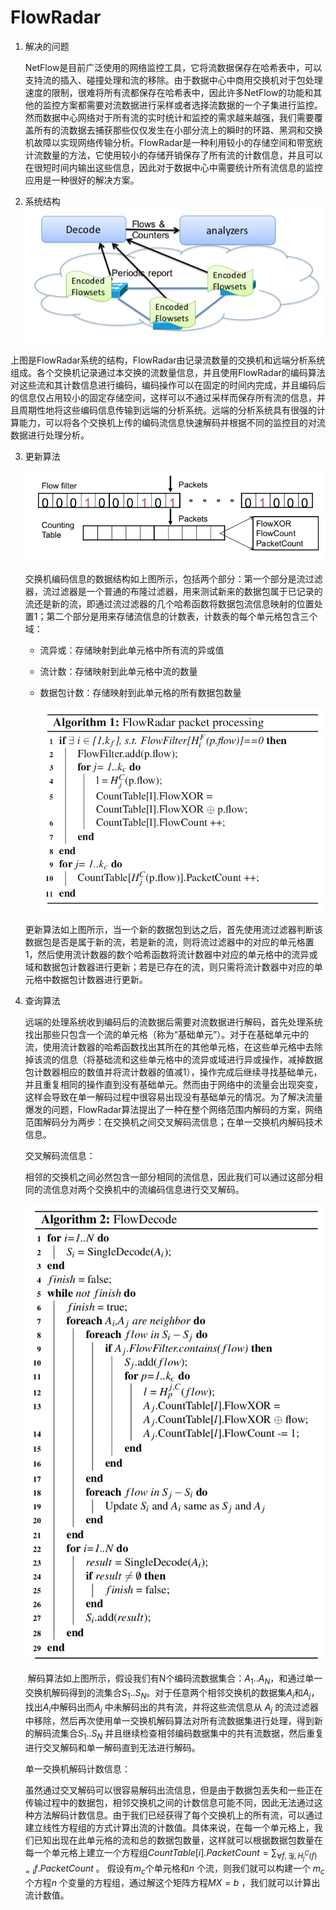 # FlowRadar

1. 解决的问题

   ​	NetFlow是目前广泛使用的网络监控工具，它将流数据保存在哈希表中，可以支持流的插入、碰撞处理和流的移除。由于数据中心中商用交换机对于包处理速度的限制，很难将所有流都保存在哈希表中，因此许多NetFlow的功能和其他的监控方案都需要对流数据进行采样或者选择流数据的一个子集进行监控。然而数据中心网络对于所有流的实时统计和监控的需求越来越强，我们需要覆盖所有的流数据去捕获那些仅仅发生在小部分流上的瞬时的环路、黑洞和交换机故障以实现网络传输分析。FlowRadar是一种利用较小的存储空间和带宽统计流数量的方法，它使用较小的存储开销保存了所有流的计数信息，并且可以在很短时间内输出这些信息，因此对于数据中心中需要统计所有流信息的监控应用是一种很好的解决方案。

2. 系统结构
![FlowRadar Architecture](./FlowRadar_Architecture.png)

​	上图是FlowRadar系统的结构，FlowRadar由记录流数量的交换机和远端分析系统组成。各个交换机记录通过本交换的流数量信息，并且使用FlowRadar的编码算法对这些流和其计数信息进行编码，编码操作可以在固定的时间内完成，并且编码后的信息仅占用较小的固定存储空间，这样可以不通过采样而保存所有流的信息，并且周期性地将这些编码信息传输到远端的分析系统。远端的分析系统具有很强的计算能力，可以将各个交换机上传的编码流信息快速解码并根据不同的监控目的对流数据进行处理分析。

3. 更新算法

   ![IBLT based flow counters](./IBLT_based_flow_counters.png)

   ​	交换机编码信息的数据结构如上图所示，包括两个部分：第一个部分是流过滤器，流过滤器是一个普通的布隆过滤器，用来测试新来的数据包属于已记录的流还是新的流，即通过流过滤器的几个哈希函数将数据包流信息映射的位置处置1；第二个部分是用来存储流信息的计数表，计数表的每个单元格包含三个域：

   - 流异或：存储映射到此单元格中所有流的异或值

   - 流计数：存储映射到此单元格中流的数量

   - 数据包计数：存储映射到此单元格的所有数据包数量

     ![FlowRadar packet processing algorithm](./FlowRadar_packet_processing_algorithm.png)

   ​	更新算法如上图所示，当一个新的数据包到达之后，首先使用流过滤器判断该数据包是否是属于新的流，若是新的流，则将流过滤器中的对应的单元格置1，然后使用流计数器的数个哈希函数将流计数器中对应的单元格中的流异或域和数据包计数器进行更新；若是已存在的流，则只需将流计数器中对应的单元格中数据包计数器进行更新。

4. 查询算法

   ​	远端的处理系统收到编码后的流数据后需要对流数据进行解码，首先处理系统找出那些只包含一个流的单元格（称为“基础单元”）。对于在基础单元中的流，使用流计数器的哈希函数找出其所在的其他单元格，在这些单元格中去除掉该流的信息（将基础流和这些单元格中的流异或域进行异或操作，减掉数据包计数器相应的数值并将流计数器的值减1），操作完成后继续寻找基础单元，并且重复相同的操作直到没有基础单元。然而由于网络中的流量会出现突变，这样会导致在单一解码过程中很容易出现没有基础单元的情况。为了解决流量爆发的问题，FlowRadar算法提出了一种在整个网络范围内解码的方案，网络范围解码分为两步：在交换机之间交叉解码流信息；在单一交换机内解码技术信息。

   交叉解码流信息：

   ​	相邻的交换机之间必然包含一部分相同的流信息，因此我们可以通过这部分相同的流信息对两个交换机中的流编码信息进行交叉解码。

   ![Flow Decode Algorithm](./Flow_Decode_Algorithm.png)

   ​	解码算法如上图所示，假设我们有N个编码流数据集合：$A_1..A_N$，和通过单一交换机解码得到的流集合$S_1..S_N$。对于任意两个相邻交换机的数据集$A_i$和$A_j$，找出$A_i$中解码出而$A_j$ 中未解码出的共有流，并将这些流信息从 $A_j$ 的流过滤器中移除，然后再次使用单一交换机解码算法对所有流数据集进行处理，得到新的解码流集合$S_1..S_N$ 并且继续检查相邻编码数据集中的共有流数据，然后重复进行交叉解码和单一解码直到无法进行解码。

   单一交换机解码计数信息：

   ​	虽然通过交叉解码可以很容易解码出流信息，但是由于数据包丢失和一些正在传输过程中的数据包，相邻交换机之间的计数信息可能不同，因此无法通过这种方法解码计数信息。由于我们已经获得了每个交换机上的所有流，可以通过建立线性方程组的方式计算出流的计数值。具体来说，在每一个单元格上，我们已知出现在此单元格的流和总的数据包数量，这样就可以根据数据包数量在每一个单元格上建立一个方程组$CountTable[i].PacketCount=  \sum_{\forall f,\exists j,H^C_j(f)=i}f.PacketCount$ 。 假设有$m_c$个单元格和$n$ 个流，则我们就可以构建一个 $m_c$	个方程$n$ 个变量的方程组，通过解这个矩阵方程$MX=b$ ，我们就可以计算出流计数值。
